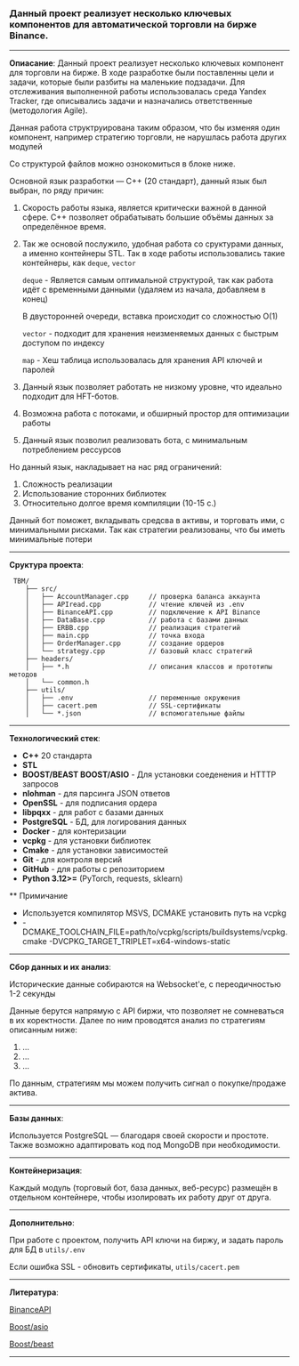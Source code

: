 ### Данный проект реализует несколько ключевых компонентов для автоматической торговли на бирже Binance.
___
**Опиасание**:
Данный проект реализует несколько ключевых компонент для торговли на бирже.
В ходе разработке были поставленны цели и задачи, которые были разбиты на маленькие подзадачи.
Для отслеживания выполненной работы использовалась среда Yandex Tracker, где описывались задачи и назначались ответственные (методология Agile).

Данная работа структруирована таким образом, что бы изменяя один компонент, например стратегию торговли, 
не нарушлась работа других модулей

Со структурой файлов можно ознокомиться в блоке ниже. 

Основной язык разработки — C++  (20 стандарт), данный язык был выбран, по ряду причин:

1) Скорость работы языка, является критически важной в данной сфере. С++ позволяет обрабатывать большие объёмы данных
за определённое время. 
2) Так же основой послужило, удобная работа со сруктурами данных, а именно контейнеры STL. Так в ходе работы
использовались такие контейнеры, как `deque`, `vector`

   
      `deque` - Является самым оптимальной структурой, так как работа идёт с временными данными (удаляем из начала, добавляем в конец)
      
      В двусторонней очереди, вставка происходит со сложностью O(1)
      
      `vector` -  подходит для хранения неизменяемых данных с быстрым доступом по индексу
      
      `map` - Хеш таблица использовалась для хранения API ключей и паролей

3) Данный язык позволяет работать не низкому уровне, что идеально подходит для HFT-ботов.
4) Возможна работа с потоками, и обширный простор для оптимизации работы
5) Данный язык позволил реализовать бота, с минимальным потреблением рессурсов

Но данный язык, накладывает на нас ряд ограничений:

1) Сложность реализации
2) Использование сторонних библиотек
3) Относительно долгое время компиляции (10-15 с.)


Данный бот поможет, вкладывать средсва в активы, и торговать ими, с минимальными рисками. Так как стратегии реализованы, 
что бы иметь минимальные потери

___
**Сруктура проекта**:
   

     TBM/
        ├── src/
        │   ├── AccountManager.cpp     // проверка баланса аккаунта
        │   ├── APIread.cpp            // чтение ключей из .env
        │   ├── BinanceAPI.cpp         // подключение к API Binance
        │   ├── DataBase.cpp           // работа с базами данных
        │   ├── ERBB.cpp               // реализация стратегий
        │   ├── main.cpp               // точка входа
        │   ├── OrderManager.cpp       // создание ордеров
        │   └── strategy.cpp           // базовый класс стратегий
        ├── headers/
        │   ├── *.h                    // описания классов и прототипы методов
        │   └── common.h
        ├── utils/
        │   ├── .env                   // переменные окружения
        │   ├── cacert.pem             // SSL-сертификаты
        │   └── *.json                 // вспомогательные файлы

___

**Технологический стек**:
- **С++** 20 стандарта
- **STL**
- **BOOST/BEAST BOOST/ASIO** - Для установки соеденения и HTTTP запросов
- **nlohman** - для парсинга JSON ответов
- **OpenSSL** - для подписания ордера
- **libpqxx** - для работ с базами данных
- **PostgreSQL** - БД, для логирования данных
- **Docker** - для контеризации
- **vcpkg** - для установки библиотек
- **Сmake** - для установки зависимостей
- **Git** - для контроля версий
- **GitHub** - для работы с репозиторием
- **Python 3.12>=** (PyTorch, requests, sklearn)

** Примичание

- Используется компилятор MSVS, DCMAKE установить путь на vcpkg
- -DCMAKE_TOOLCHAIN_FILE=path/to/vcpkg/scripts/buildsystems/vcpkg.cmake -DVCPKG_TARGET_TRIPLET=x64-windows-static

___

**Сбор данных и их анализ**:

Исторические данные собираются на Websocket'e, с переодичностью 1-2 секунды

Данные берутся напрямую с API биржи, что позволяет не сомневаться в их коректности. Далее по ним проводятся
анализ по стратегиям описанным ниже:
1) ...
2) ...
3) ...

По данным, стратегиям мы можем получить сигнал о покупке/продаже актива. 



____
**Базы данных**:

Используется PostgreSQL — благодаря своей скорости и простоте.
Также возможно адаптировать код под MongoDB при необходимости.

___
**Контейнеризация**:


Каждый модуль (торговый бот, база данных, веб-ресурс) размещён в отдельном контейнере, чтобы изолировать их работу друг от друга.
____
**Дополнительно**:

При работе с проектом, получить API ключи на биржу, и задать пароль для БД в `utils/.env`

Если ошибка SSL -  обновить сертификаты, `utils/cacert.pem`


____
**Литература**:

[BinanceAPI](https://developers.binance.com/docs/binance-spot-api-docs)

[Boost/asio](https://www.boost.org/doc/libs/master/doc/html/boost_asio.html)

[Boost/beast](https://www.boost.io/doc/libs/latest/libs/beast/doc/html/index.html)
___
